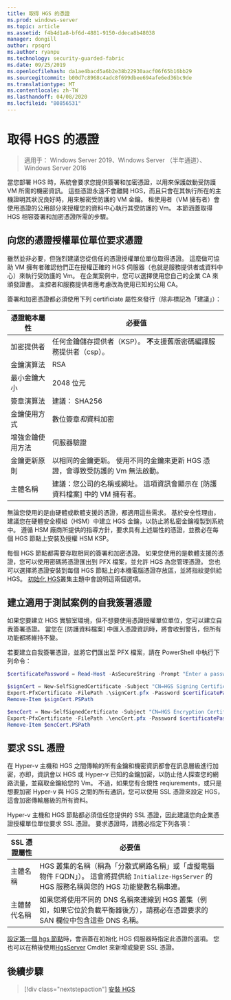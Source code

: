 ```yaml
---
title: 取得 HGS 的憑證
ms.prod: windows-server
ms.topic: article
ms.assetid: f4b4d1a8-bf6d-4881-9150-ddeca8b48038
manager: dongill
author: rpsqrd
ms.author: ryanpu
ms.technology: security-guarded-fabric
ms.date: 09/25/2019
ms.openlocfilehash: da1ae4bacd5a6b2e38b22930aacf06f65b16bb29
ms.sourcegitcommit: b00d7c8968c4adc8f699dbee694afe6ed36bc9de
ms.translationtype: MT
ms.contentlocale: zh-TW
ms.lasthandoff: 04/08/2020
ms.locfileid: "80856531"
---
```

# <a name="obtain-certificates-for-hgs"></a>取得 HGS 的憑證

>適用于： Windows Server 2019、Windows Server （半年通道）、Windows Server 2016

當您部署 HGS 時，系統會要求您提供簽署和加密憑證，以用來保護啟動受防護 VM 所需的機密資訊。
這些憑證永遠不會離開 HGS，而且只會在其執行所在的主機證明其狀況良好時，用來解密受防護的 VM 金鑰。
租使用者（VM 擁有者）會使用憑證的公用部分來授權您的資料中心執行其受防護的 Vm。
本節涵蓋取得 HGS 相容簽署和加密憑證所需的步驟。

## <a name="request-certificates-from-your-certificate-authority"></a>向您的憑證授權單位單位要求憑證

雖然並非必要，但強烈建議您從信任的憑證授權單位單位取得憑證。
這麼做可協助 VM 擁有者確認他們正在授權正確的 HGS 伺服器（也就是服務提供者或資料中心）來執行受防護的 Vm。
在企業案例中，您可以選擇使用您自己的企業 CA 來頒發證書。
主控者和服務提供者應考慮改為使用已知的公用 CA。

簽署和加密憑證都必須使用下列 certificiate 屬性來發行（除非標記為「建議」）：

憑證範本屬性 | 必要值 
------------------------------|----------------
加密提供者               | 任何金鑰儲存提供者（KSP）。 **不**支援舊版密碼編譯服務提供者（csp）。
金鑰演算法                 | RSA
最小金鑰大小              | 2048 位元
簽章演算法           | 建議： SHA256
金鑰使用方式                     | 數位簽章*和*資料加密
增強金鑰使用方法            | 伺服器驗證
金鑰更新原則            | 以相同的金鑰更新。 使用不同的金鑰來更新 HGS 憑證，會導致受防護的 Vm 無法啟動。
主體名稱                  | 建議：您公司的名稱或網址。 這項資訊會顯示在 [防護資料檔案] 中的 VM 擁有者。

無論您使用的是由硬體或軟體支援的憑證，都適用這些需求。
基於安全性理由，建議您在硬體安全模組（HSM）中建立 HGS 金鑰，以防止將私密金鑰複製到系統中。
遵循 HSM 廠商所提供的指導方針，要求具有上述屬性的憑證，並務必在每個 HGS 節點上安裝及授權 HSM KSP。

每個 HGS 節點都需要存取相同的簽署和加密憑證。
如果您使用的是軟體支援的憑證，您可以使用密碼將憑證匯出到 PFX 檔案，並允許 HGS 為您管理憑證。
您也可以選擇將憑證安裝到每個 HGS 節點上的本機電腦憑證存放區，並將指紋提供給 HGS。
[初始化 HGS](guarded-fabric-initialize-hgs.md)叢集主題中會說明這兩個選項。

## <a name="create-self-signed-certificates-for-test-scenarios"></a>建立適用于測試案例的自我簽署憑證

如果您要建立 HGS 實驗室環境，但不想要使用憑證授權單位單位，您可以建立自我簽署憑證。
當您在 [防護資料檔案] 中匯入憑證資訊時，將會收到警告，但所有功能都將維持不變。

若要建立自我簽署憑證，並將它們匯出至 PFX 檔案，請在 PowerShell 中執行下列命令：

```powershell
$certificatePassword = Read-Host -AsSecureString -Prompt "Enter a password for the PFX file"

$signCert = New-SelfSignedCertificate -Subject "CN=HGS Signing Certificate"
Export-PfxCertificate -FilePath .\signCert.pfx -Password $certificatePassword -Cert $signCert
Remove-Item $signCert.PSPath

$encCert = New-SelfSignedCertificate -Subject "CN=HGS Encryption Certificate"
Export-PfxCertificate -FilePath .\encCert.pfx -Password $certificatePassword -Cert $encCert
Remove-Item $encCert.PSPath
```

## <a name="request-an-ssl-certificate"></a>要求 SSL 憑證

在 Hyper-v 主機和 HGS 之間傳輸的所有金鑰和機密資訊都會在訊息層級進行加密，亦即，資訊會以 HGS 或 Hyper-v 已知的金鑰加密，以防止他人探查您的網路流量，並竊取金鑰給您的 Vm。
不過，如果您有合規性 reqiurements，或只是想要加密 Hyper-v 與 HGS 之間的所有通訊，您可以使用 SSL 憑證來設定 HGS，這會加密傳輸層級的所有資料。

Hyper-v 主機和 HGS 節點都必須信任您提供的 SSL 憑證，因此建議您向企業憑證授權單位單位要求 SSL 憑證。 要求憑證時，請務必指定下列各項：

SSL 憑證屬性 | 必要值
-------------------------|---------------
主體名稱             | HGS 叢集的名稱（稱為「分散式網路名稱」或「虛擬電腦物件 FQDN」）。 這會將提供給 `Initialize-HgsServer` 的 HGS 服務名稱與您的 HGS 功能變數名稱串連。
主體替代名稱 | 如果您將使用不同的 DNS 名稱來連線到 HGS 叢集（例如，如果它位於負載平衡器後方），請務必在憑證要求的 SAN 欄位中包含這些 DNS 名稱。

[設定第一個 hgs 節點](guarded-fabric-initialize-hgs.md)時，會涵蓋在初始化 HGS 伺服器時指定此憑證的選項。
您也可以在稍後使用[HgsServer](https://docs.microsoft.com/powershell/module/hgsserver/set-hgsserver?view=win10-ps) Cmdlet 來新增或變更 SSL 憑證。

## <a name="next-step"></a>後續步驟

> [!div class="nextstepaction"]
> [安裝 HGS](guarded-fabric-choose-where-to-install-hgs.md)